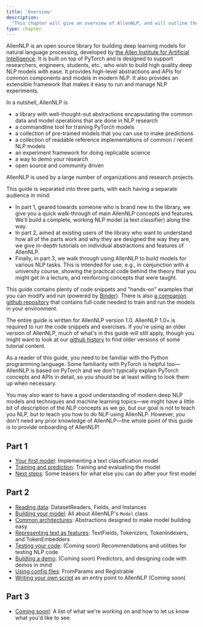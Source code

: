 ```yaml
---
title: 'Overview'
description:
  "This chapter will give an overview of AllenNLP, and will outline the main chapters of this guide"
type: chapter
---
```


<exercise id="1" title="What is AllenNLP">

AllenNLP is an open source library for building deep learning models for natural language
processing, developed by [the Allen Institute for Artificial Intelligence](https://allenai.org/). It
is built on top of PyTorch and is designed to support researchers, engineers, students, etc., who
wish to build high quality deep NLP models with ease. It provides high-level abstractions and APIs
for common components and models in modern NLP. It also provides an extensible framework that makes
it easy to run and manage NLP experiments.

In a nutshell, AllenNLP is
- a library with well-thought-out abstractions encapsulating the common data and model operations
  that are done in NLP research
- a commandline tool for training PyTorch models
- a collection of pre-trained models that you can use to make predictions
- a collection of readable reference implementations of common / recent NLP models
- an experiment framework for doing replicable science
- a way to demo your research
- open source and community driven

AllenNLP is used by a large number of organizations and research projects.

</exercise>

<exercise id="2" title="About this guide">

This guide is separated into three parts, with each having a separate audience in mind:

* In part 1, geared towards someone who is brand new to the library, we give you a quick
  walk-through of main AllenNLP concepts and features. We'll build a complete, working NLP model
  (a text classifier) along the way.
* In part 2, aimed at existing users of the library who want to understand how all of the parts work
  and why they are designed the way they are, we give in-depth tutorials on individual abstractions
  and features of AllenNLP.
* Finally, in part 3, we walk through using AllenNLP to build models for various NLP tasks.  This is
  intended for use, e.g., in conjunction with a university course, showing the practical code behind
  the theory that you might get in a lecture, and reinforcing concepts that were taught.

This guide contains plenty of code snippets and "hands-on" examples that you can modify and run
(powered by [Binder](https://mybinder.org/)). There is also [a companion github
repository](https://github.com/allenai/allennlp-guide-examples) that contains full code needed to
train and run the models in your environment.

The entire guide is written for AllenNLP version 1.0. AllenNLP 1.0+ is required to run the code
snippets and exercises.  If you're using an older version of AllenNLP, much of what's in this guide
will still apply, though you might want to look at our [github
history](https://github.com/allenai/allennlp/tree/v0.9.0/tutorials) to find older versions of some
tutorial content.

</exercise>

<exercise id="3" title="Prerequisites (i.e., things we won't teach you here)">

As a reader of this guide, you need to be familiar with the Python programming language. Some
familiarity with PyTorch is helpful too—AllenNLP is based on PyTorch and we don't typically explain
PyTorch concepts and APIs in detail, so you should be at least willing to look them up when
necessary.

You may also want to have a good understanding of modern deep NLP models and techniques and machine
learning topics—we might have a little bit of description of the NLP concepts as we go, but our goal
is not to teach you NLP, but to teach you how to do NLP using AllenNLP. However, you don't need any
prior knowledge of AllenNLP—the whole point of this guide is to provide onboarding of AllenNLP!

</exercise>

<exercise id="4" title="Table of contents">

## Part 1

* [Your first model](/your-first-model): Implementing a text classification model
* [Training and prediction](/training-and-prediction): Training and evaluating the model
* [Next steps](/next-steps): Some teasers for what else you can do after your first model

## Part 2

* [Reading data](/reading-data): DatasetReaders, Fields, and Instances
* [Building your model](/building-your-model): All about AllenNLP's `Model` class
* [Common architectures](/common-architectures): Abstractions designed to make model building easy
* [Representing text as features](/representing-text-as-features): TextFields, Tokenizers,
  TokenIndexers, and TokenEmbedders
* [Testing your code](/testing): (Coming soon) Recommendations and utilities for testing NLP code
* [Building a demo](/demos-and-predictors): (Coming soon) Predictors, and designing code with demos in mind
* [Using config files](/using-config-files): FromParams and Registrable
* [Writing your own script](/writing-your-own-script) as an entry point to AllenNLP (Coming soon)

## Part 3

* [Coming soon!](/coming-soon): A list of what we're working on and how to let us know what you'd
  like to see.

</exercise>
